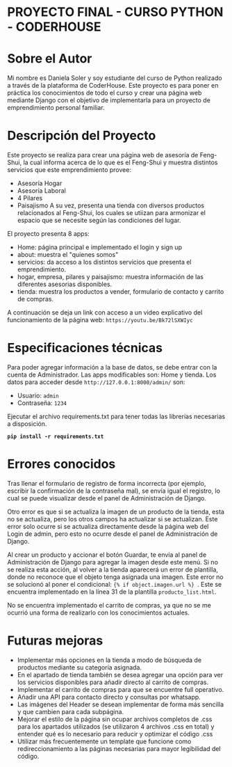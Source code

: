 # PROYECTO FINAL - CURSO PYTHON - CODERHOUSE

# Sobre el Autor

Mi nombre es Daniela Soler y soy estudiante del curso de Python realizado a través de la plataforma de CoderHouse. Este proyecto es para poner en práctica los conocimientos de todo el curso y crear una página web mediante Django con el objetivo de implementarla para un proyecto de emprendimiento personal familiar.

# Descripción del Proyecto

Este proyecto se realiza para crear una página web de asesoría de Feng-Shui, la cual informa acerca de lo que es el Feng-Shui y muestra distintos servicios que este emprendimiento provee: 
- Asesoría Hogar
- Asesoría Laboral
- 4 Pilares
- Paisajismo
A su vez, presenta una tienda con diversos productos relacionados al Feng-Shui, los cuales se utiizan para armonizar el espacio que se necesite según las condiciones del lugar.

El proyecto presenta 8 apps:
- Home: página principal e implementado el login y sign up
- about: muestra el "quienes somos" 
- servicios: da acceso a los distintos servicios que presenta el emprendimiento.
- hogar, empresa, pilares y paisajismo: muestra información de las diferentes asesorias disponibles.
- tienda: muestra los productos a vender, formulario de contacto y carrito de compras.

A continuación se deja un link con acceso a un video explicativo del funcionamiento de la página web:
`https://youtu.be/Bk72lSXWIyc`

# Especificaciones técnicas

Para poder agregar información a la base de datos, se debe entrar con la cuenta de Administrador. Las apps modificables son: Home y tienda. Los datos para acceder desde `http://127.0.0.1:8000/admin/` son:

- Usuario: `admin`
- Contraseña: `1234`

Ejecutar el archivo requirements.txt para tener todas las librerías necesarias a disposición.

**`pip install -r requirements.txt`**

# Errores conocidos

Tras llenar el formulario de registro de forma incorrecta (por ejemplo, escribir la confirmación de la contraseña mal), se envía igual el registro, lo cual se puede visualizar desde el panel de Administración de Django.

Otro error es que si se actualiza la imagen de un producto de la tienda, esta no se actualiza, pero los otros campos ha actualizar si se actualizan. Este error solo ocurre si se actualiza directamente desde la página web del Login de admin, pero esto no ocurre desde el panel de Administración de Django.

Al crear un producto y accionar el botón Guardar, te envía al panel de Administración de Django para agregar la imagen desde este menú. Si no se realiza esta acción, al volver a la tienda aparecerá un error de plantilla, donde no reconoce que el objeto tenga asignada una imagen. Este error no se solucionó al poner el condicional: `{% if object.imagen.url %} `. Este se encuentra implementado en la línea 31 de la plantilla `producto_list.html`.

No se encuentra implementado el carrito de compras, ya que no se me ocurrió una forma de realizarlo con los conocimientos actuales.

# Futuras mejoras

- Implementar más opciones en la tienda a modo de búsqueda de productos mediante su categoría asignada.
- En el apartado de tienda también se desea agregar una opción para ver los servicios disponibles para añadir directo al carrito de compras.
- Implementar el carrito de compras para que se encuentre full operativo.
- Añadir una API para contacto directo y consultas por whatsapp.
- Las imágenes del Header se desean implementar de forma más sencilla y que cambien para cada subpágina.
- Mejorar el estilo de la página sin ocupar archivos completos de .css para los apartados utilizados (se utilizaron 4 archivos .css en total) y entender qué es lo necesario para reducir y optimizar el código .css
- Utilizar más frecuentemente un template que funcione como redireccionamiento a las páginas necesarias para mayor legibilidad del código.

#






